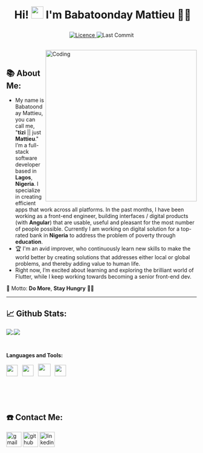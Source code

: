 # <p align="center">️ Hi! <img src="https://github.com/blackcater/blackcater/raw/master/images/Hi.gif" height="32" /> I'm **Babatoonday Mattieu** 🎯️🚀️</p>


<p align="center">
<a href="https://github.com/bbmattieu9/bbmattieu9/master/LICENCE">
<img alt="Licence" src="https://img.shields.io/github/license/bbmattieu9/bbmattieu9?color=MIT&logo=MIT&style=for-the-badge"/>
 

</a>
<img alt="Last Commit" src="https://img.shields.io/github/last-commit/bbmattieu9/KarthikNayak024?logo=markdown&label=LAST+UPDATE&color=29bf12&style=flat">
</p>
</br>
<img align="right" alt="Coding" width="400" src="https://media.giphy.com/media/Y4ak9Ki2GZCbJxAnJD/giphy.gif">
</br>


## 📚 About Me:

- My name is Babatoonday Mattieu, you can call me, "**tizi** || just **Mattieu**." I’m a full-stack software developer based in **Lagos**, **Nigeria**. I specialize in creating efficient apps that work across all platforms. In the past months, I  have been working as a front-end engineer, building interfaces / digital products (with **Angular**) that are usable, useful and pleasant for the most number of people possible. 
Currently I am working on digital solution for a top-rated bank in **Nigeria** to address the  problem of poverty through **education**. 
- 🏆 I'm an avid improver, who continuously learn new skills to make the world better by creating solutions that addresses either local or global problems, and thereby adding value to human life.
- Right now, I’m excited about learning and exploring the brilliant world of Flutter, while I keep working towards becoming a senior front-end dev. 

 🚀 Motto:  **Do More**,  **Stay Hungry** 👨‍🎓️️

---

## 📈 **Github Stats:**

<a href="https://github.com/bbmattieu9">
<img align="center" src="https://github-readme-stats.vercel.app/api?username=bbmattieu9&show_icons=true&include_all_commits=true&theme=blue-green&count_private=true">
</a>
<a href="https://github.com/bbmattieu9/github-readme-stats">
<img align="center" src="https://github-readme-stats.anuraghazra1.vercel.app/api/top-langs/?username=bbmattieu9&layout=compact&theme=blue-green" />
</a>

</br>

<p>&nbsp;</p>

**Languages and Tools:**

<a href="#" alt="javascript"><img height="30" src="https://github.com/blackcater/blackcater/raw/master/images/logo-javascript.svg"></a>&nbsp;&nbsp;
<a href="#" alt="typescript"><img height="30" src="https://github.com/blackcater/blackcater/raw/master/images/logo-typescript.svg"></a>&nbsp;&nbsp;
<a href="#" alt="nodejs"><img height="33" src="https://github.com/blackcater/blackcater/raw/master/images/logo-nodejs.svg"></a>&nbsp;&nbsp;
<a href="#" alt="deno"><img height="30" src="https://github.com/blackcater/blackcater/raw/master/images/logo-deno.svg"></a>&nbsp;&nbsp;

<p>&nbsp;</p>

<p>&nbsp;</p>

## ☎️ Contact Me:
<p align="left">
<a href = "mailto:bbmattieu9@gmail.com"><img src='https://img.icons8.com/color/48/000000/gmail.png' alt='gmail' height='40'></a>
<a href = https://github.com/bbmattieu9><img src='https://img.icons8.com/color/2x/github--v1.png' alt='github' height='40'></a>
<a href = https://www.linkedin.com/in/babatunde-matthew-383514187/><img src='https://img.icons8.com/color/2x/linkedin.png' alt='linkedin' height='40'></a>

<p>&nbsp;</p>



<!-- ## **Badges:**

</a> <a href="https://archiveprogram.github.com/"><img src="https://raw.githubusercontent.com/acervenky/animated-github-badges/master/assets/acbadge.gif" width="40" height="40"></a>
</a> <a href="https://github.com/pricing"><img src="https://raw.githubusercontent.com/acervenky/animated-github-badges/master/assets/pro.gif" width="40" height="40"></a> -->



<!-- Links of Definitions -->

[linkedin]: https://www.linkedin.com/in/babatunde-matthew-383514187
[gmail]: mailto:bbmattieu9@gmail.com "Lets connect through email"
[github]: https://github.com/bbmattieu9
[licence]: https://github.com/bbattieu9/bbmattieu9/blob/master/LICENSE
[twitter]: https://twitter.com/tizicarolcartel
